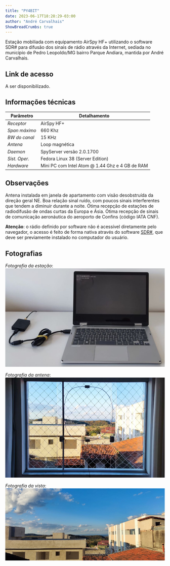 ```yaml
---
title: "PY4BIT"
date: 2023-06-17T18:28:29-03:00
author: "André Carvalhais"
ShowBreadCrumbs: true
---
```


Estação mobiliada com equipamento AirSpy HF+ utilizando o software SDR# para 
difusão dos sinais de rádio através da Internet, sediada no município de Pedro 
Leopoldo/MG bairro Parque Andiara, mantida por André Carvalhais.

## Link de acesso
A ser disponibilizado.

## Informações técnicas
| Parâmetro     | Detalhamento                                    |
|---------------|-------------------------------------------------|
| _Receptor_    | AirSpy HF+                                      |
| _Span máximo_ | 660 Khz                                         |
| _BW do canal_ | 15 KHz                                          |
| _Antena_      | Loop magnética                                  |
| _Daemon_      | SpyServer versão 2.0.1700                       |
| _Sist. Oper._ | Fedora Linux 38 (Server Edition)                |
| _Hardware_    | Mini PC com Intel Atom @ 1.44 Ghz e 4 GB de RAM |

## Observações
Antena instalada em janela de apartamento com visão desobstruída da direção 
geral NE. Boa relação sinal ruído, com poucos sinais interferentes que tendem a 
diminuir durante a noite. Ótima recepção de estações de radiodifusão de ondas 
curtas da Europa e Ásia. Ótima recepção de sinais de comunicação aeronáutica do 
aeroporto de Confins (código IATA CNF).

**Atenção**: o rádio definido por software não é acessível diretamente pelo 
navegador, o acesso é feito de forma nativa através do software 
[SDR#](https://airspy.com/download/), que deve ser previamente instalado no 
computador do usuário.

## Fotografias
_Fotografia da estação_:
![Fotografia da estação.](./station.jpg)

_Fotografia da antena_:
![Fotografia da antena.](./antenna.jpg)

_Fotografia da vista_:
![Fotografia da vista.](./view.jpg)